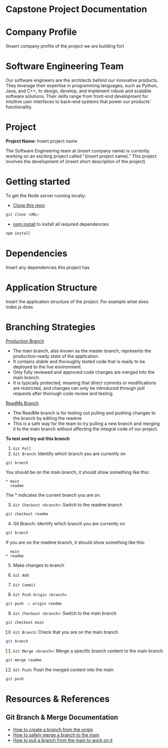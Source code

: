 # Capstone Project Documentation

# Company Profile

(Insert company profile of the project we are building for)

# Software Engineering Team
Our software engineers are the architects behind our innovative products. They leverage their expertise in programming languages, such as Python, Java, and C++, to design, develop, and implement robust and scalable software solutions. Their skills range from front-end development for intuitive user interfaces to back-end systems that power our products' functionality.


# Project
**Project Name:** Insert project name

The Software Engineering team at (insert company name) is currently working on an exciting project called "(insert project name)." This project involves the development of (insert short description of the project)

# Getting started
To get the Node server running locally:
- [Clone this repo](https://www.atlassian.com/git/tutorials/setting-up-a-repository/git-clone): 
```sh 
git clone <URL>
```

- [npm install](https://docs.npmjs.com/cli/v10/commands/npm-install) to install all required dependencies
```sh
npm install
```

# Dependencies
Insert any dependencies this project has

# Application Structure
Insert the application structure of the project. For example what does index.js does

# Branching Strategies
[Production Branch](https://github.com/jeffcxl/sctp-capstone/tree/main)
- The main branch, also known as the master branch, represents the production-ready state of the application.
- It contains stable and thoroughly tested code that is ready to be deployed to the live environment.
- Only fully reviewed and approved code changes are merged into the main branch.
- It is typically protected, meaning that direct commits or modifications are restricted, and changes can only be introduced through pull requests after thorough code review and testing.

[ReadMe Branch](https://github.com/jeffcxl/sctp-capstone/tree/readme)
- The ReadMe branch is for testing out pulling and pushing changes to the branch by editing the readme
- This is a safe way for the team to try pulling a new branch and merging it to the main branch without affecting the integral code of our project.

**To test and try out this branch**
1. ```Git Pull```
2. ```Git Branch```: Identify which branch you are currently on

```sh
git branch
```

You should be on the main branch, it should show something like this:

```console
* main
  readme
```

The * indicates the current branch you are on.

3. ```Git Checkout <branch>```: Switch to the readme branch

```sh
git checkout readme
```

4. Git Branch: Identify which branch you are currently on

```sh
git branch
```

If you are on the readme branch, it should show something like this:

```console
  main
* readme
```

5. Make changes to branch

6. ```Git Add```

7. ```Git Commit```

8. ```Git Push Origin <branch>```

```sh
git push -u origin readme
```

9. ```Git Checkout <branch>```: Switch to the main branch

```sh
git checkout main
```

10. ```Git Branch```: Check that you are on the main branch

```sh
git branch
```

11. ```Git Merge <branch>```: Merge a specific branch content to the main branch

```sh
git merge readme
```

12. ```Git Push```: Push the merged content into the main 

```sh
git push
```

# Resources & References

## Git Branch & Merge Documentation
- [How to create a branch from the origin](https://www.geeksforgeeks.org/how-to-create-a-new-branch-in-git-and-push-the-code/)
- [How to safely merge a branch to the main](https://git-scm.com/book/en/v2/Git-Branching-Basic-Branching-and-Merging)
- [How to pull a branch from the main to work on it](https://www.atlassian.com/git/tutorials/syncing/git-pull)
